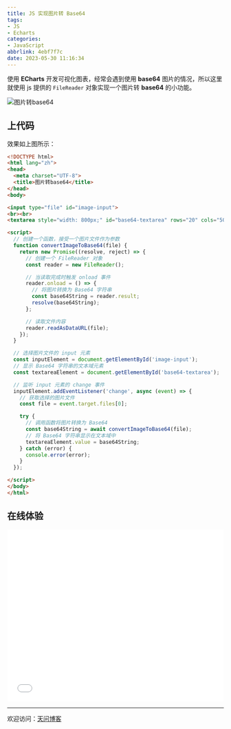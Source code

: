 ```yaml
---
title: JS 实现图片转 Base64
tags:
- JS
- Echarts
categories:
- JavaScript
abbrlink: 4ebf7f7c
date: 2023-05-30 11:16:34
---
```


使用 **ECharts** 开发可视化图表，经常会遇到使用 **base64** 图片的情况，所以这里就使用 js 提供的 `FileReader` 对象实现一个图片转 **base64** 的小功能。

![图片转base64](https://tiven.cn/static/img/img-base64-01-13z7sRy6yG9yaUCseeQmi.jpg)

<!-- more -->

## 上代码

效果如上图所示：

```html
<!DOCTYPE html>
<html lang="zh">
<head>
  <meta charset="UTF-8">
  <title>图片转base64</title>
</head>
<body>

<input type="file" id="image-input">
<br><br>
<textarea style="width: 800px;" id="base64-textarea" rows="20" cols="50"></textarea>

<script>
  // 创建一个函数，接受一个图片文件作为参数
  function convertImageToBase64(file) {
    return new Promise((resolve, reject) => {
      // 创建一个 FileReader 对象
      const reader = new FileReader();

      // 当读取完成时触发 onload 事件
      reader.onload = () => {
        // 将图片转换为 Base64 字符串
        const base64String = reader.result;
        resolve(base64String);
      };

      // 读取文件内容
      reader.readAsDataURL(file);
    });
  }

  // 选择图片文件的 input 元素
  const inputElement = document.getElementById('image-input');
  // 显示 Base64 字符串的文本域元素
  const textareaElement = document.getElementById('base64-textarea');

  // 监听 input 元素的 change 事件
  inputElement.addEventListener('change', async (event) => {
    // 获取选择的图片文件
    const file = event.target.files[0];

    try {
      // 调用函数将图片转换为 Base64
      const base64String = await convertImageToBase64(file);
      // 将 Base64 字符串显示在文本域中
      textareaElement.value = base64String;
    } catch (error) {
      console.error(error);
    }
  });

</script>
</body>
</html>
```

## 在线体验

<iframe style="width: 100%; height: 400px; box-sizing: border-box;"
        src="/demos/pic-to-base64.html" frameborder="0">
    <p>Your browser does not support iframes.</p>
</iframe>

---

欢迎访问：[天问博客](https://tiven.cn/p/4ebf7f7c/ "天问博客-专注于大前端技术")


